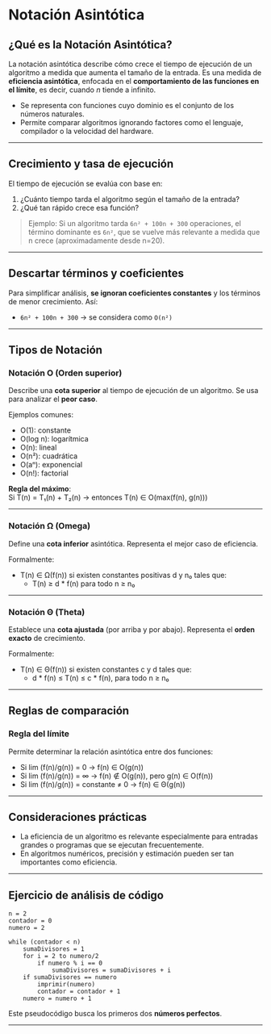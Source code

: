 # Notación Asintótica

## ¿Qué es la Notación Asintótica?

La notación asintótica describe cómo crece el tiempo de ejecución de un algoritmo a medida que aumenta el tamaño de la entrada. Es una medida de **eficiencia asintótica**, enfocada en el **comportamiento de las funciones en el límite**, es decir, cuando *n* tiende a infinito.

- Se representa con funciones cuyo dominio es el conjunto de los números naturales.
- Permite comparar algoritmos ignorando factores como el lenguaje, compilador o la velocidad del hardware.

---

## Crecimiento y tasa de ejecución

El tiempo de ejecución se evalúa con base en:

1. ¿Cuánto tiempo tarda el algoritmo según el tamaño de la entrada?
2. ¿Qué tan rápido crece esa función?

> Ejemplo: Si un algoritmo tarda `6n² + 100n + 300` operaciones, el término dominante es `6n²`, que se vuelve más relevante a medida que n crece (aproximadamente desde n=20).

---

## Descartar términos y coeficientes

Para simplificar análisis, **se ignoran coeficientes constantes** y los términos de menor crecimiento. Así:

- `6n² + 100n + 300` → se considera como `O(n²)`

---

## Tipos de Notación

### Notación O (Orden superior)

Describe una **cota superior** al tiempo de ejecución de un algoritmo. Se usa para analizar el **peor caso**.

Ejemplos comunes:
- O(1): constante
- O(log n): logarítmica
- O(n): lineal
- O(n²): cuadrática
- O(aⁿ): exponencial
- O(n!): factorial

**Regla del máximo**:  
Si T(n) = T₁(n) + T₂(n) → entonces T(n) ∈ O(max(f(n), g(n)))

---

### Notación Ω (Omega)

Define una **cota inferior** asintótica. Representa el mejor caso de eficiencia.

Formalmente:
- T(n) ∈ Ω(f(n)) si existen constantes positivas d y n₀ tales que:
  - T(n) ≥ d * f(n) para todo n ≥ n₀

---

### Notación Θ (Theta)

Establece una **cota ajustada** (por arriba y por abajo). Representa el **orden exacto** de crecimiento.

Formalmente:
- T(n) ∈ Θ(f(n)) si existen constantes c y d tales que:
  - d * f(n) ≤ T(n) ≤ c * f(n), para todo n ≥ n₀

---

## Reglas de comparación

### Regla del límite

Permite determinar la relación asintótica entre dos funciones:

- Si lim (f(n)/g(n)) = 0 → f(n) ∈ O(g(n))
- Si lim (f(n)/g(n)) = ∞ → f(n) ∉ O(g(n)), pero g(n) ∈ O(f(n))
- Si lim (f(n)/g(n)) = constante ≠ 0 → f(n) ∈ Θ(g(n))

---

## Consideraciones prácticas

- La eficiencia de un algoritmo es relevante especialmente para entradas grandes o programas que se ejecutan frecuentemente.
- En algoritmos numéricos, precisión y estimación pueden ser tan importantes como eficiencia.

---

## Ejercicio de análisis de código

```pseudo
n = 2
contador = 0
numero = 2

while (contador < n)
    sumaDivisores = 1
    for i = 2 to numero/2
        if numero % i == 0
            sumaDivisores = sumaDivisores + i
    if sumaDivisores == numero
        imprimir(numero)
        contador = contador + 1
    numero = numero + 1
```

Este pseudocódigo busca los primeros dos **números perfectos**.

---

